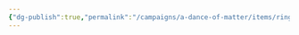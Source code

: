 ```yaml
---
{"dg-publish":true,"permalink":"/campaigns/a-dance-of-matter/items/ring-of-radiant-resistance/","tags":["wearable"]}
---
```


